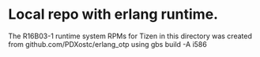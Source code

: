 # Local repo with erlang runtime.

The R16B03-1 runtime system RPMs for Tizen in this directory was
created from github.com/PDXostc/erlang_otp using gbs build -A i586

